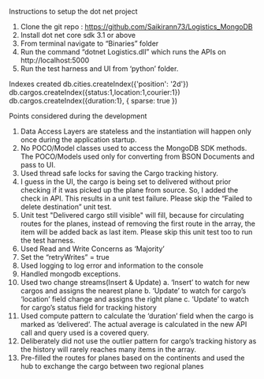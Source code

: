 Instructions to setup the dot net project
1. Clone the git repo : https://github.com/Saikirann73/Logistics_MongoDB
2. Install dot net core sdk 3.1 or above
3. From terminal navigate to “Binaries” folder
4. Run the command “dotnet Logistics.dll” which runs the APIs on http://localhost:5000
5. Run the test harness and UI from ‘python’ folder.

Indexes created
db.cities.createIndex({'position': '2d'})
db.cargos.createIndex({status:1,location:1,courier:1})
db.cargos.createIndex({duration:1}, { sparse: true })

Points considered during the development
1.	Data Access Layers are stateless and the instantiation will happen only once during the application startup.
2.	No POCO/Model classes used to access the MongoDB SDK methods. The POCO/Models used only for converting from BSON Documents and pass to UI. 
3.	Used thread safe locks for saving the Cargo tracking history.
4.	I guess in the UI, the cargo is being set to delivered without prior checking if it was picked up the plane from source. So, I added the check in API. This results in a unit test failure. Please skip the “Failed to delete destination” unit test.
5.	Unit test "Delivered cargo still visible" will fill, because for circulating routes for the planes, instead of removing the first route in the array, the item will be added back as last item. Please skip this unit test too to run the test harness.
6.	Used Read and Write Concerns as ‘Majority’
7.	Set the “retryWrites” = true
8.	Used logging to log error and information to the console
9.	Handled mongodb exceptions.
10.	Used two change streams(Insert & Update)
a.	‘Insert’ to watch for new cargos and assigns the nearest plane
b.	‘Update’ to watch for cargo’s ‘location’ field change and assigns the right plane
c.	‘Update’ to watch for cargo’s status field for tracking history
11.	Used compute pattern to calculate the ‘duration’ field when the cargo is marked as ‘delivered’. The actual average is calculated in the new API call and query used is a covered query.
12.	Deliberately did not use the outlier pattern for cargo’s tracking history as the history will rarely reaches many items in the array.
13.	Pre-filled the routes for planes based on the continents and used the hub to exchange the cargo between two regional planes
